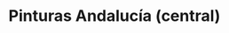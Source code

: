 ---
title: "Pinturas Andalucía (central)"
url: /mijas-costa/pinturas-andalucia-central/
shop: pintura
---